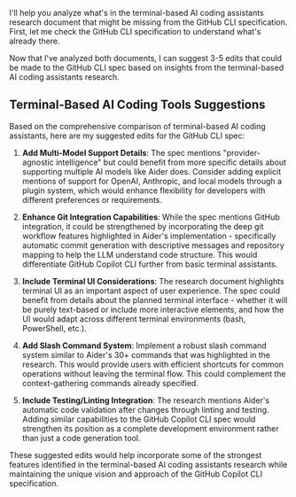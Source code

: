 ﻿I'll help you analyze what's in the terminal-based AI coding assistants research document that might be missing from the GitHub CLI specification. First, let me check the GitHub CLI specification to understand what's already there.

Now that I've analyzed both documents, I can suggest 3-5 edits that could be made to the GitHub CLI spec based on insights from the terminal-based AI coding assistants research.

## Terminal-Based AI Coding Tools Suggestions

Based on the comprehensive comparison of terminal-based AI coding assistants, here are my suggested edits for the GitHub CLI spec:

1. **Add Multi-Model Support Details**: The spec mentions "provider-agnostic intelligence" but could benefit from more specific details about supporting multiple AI models like Aider does. Consider adding explicit mentions of support for OpenAI, Anthropic, and local models through a plugin system, which would enhance flexibility for developers with different preferences or requirements.

2. **Enhance Git Integration Capabilities**: While the spec mentions GitHub integration, it could be strengthened by incorporating the deep git workflow features highlighted in Aider's implementation - specifically automatic commit generation with descriptive messages and repository mapping to help the LLM understand code structure. This would differentiate GitHub Copilot CLI further from basic terminal assistants.

3. **Include Terminal UI Considerations**: The research document highlights terminal UI as an important aspect of user experience. The spec could benefit from details about the planned terminal interface - whether it will be purely text-based or include more interactive elements, and how the UI would adapt across different terminal environments (bash, PowerShell, etc.).

4. **Add Slash Command System**: Implement a robust slash command system similar to Aider's 30+ commands that was highlighted in the research. This would provide users with efficient shortcuts for common operations without leaving the terminal flow. This could complement the context-gathering commands already specified.

5. **Include Testing/Linting Integration**: The research mentions Aider's automatic code validation after changes through linting and testing. Adding similar capabilities to the GitHub Copilot CLI spec would strengthen its position as a complete development environment rather than just a code generation tool.

These suggested edits would help incorporate some of the strongest features identified in the terminal-based AI coding assistants research while maintaining the unique vision and approach of the GitHub Copilot CLI specification.

